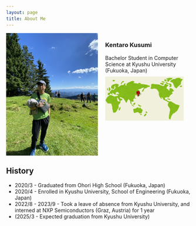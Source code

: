```yaml
---
layout: page
title: About Me
---
```


<div style="display: flex; margin-bottom: 20px;">
<img style="width: 250px;" src="/assets/img/me.jpeg" />
<div style="padding: 0 20px">
<h3>Kentaro Kusumi</h3>
Bachelor Student in Computer Science at Kyushu University (Fukuoka, Japan)
<img style="margin: 8px 0; max-width: 100%;" src="/assets/img/sekaichizu-added.png" />
</div>
</div>

<h2>History</h2>
<ul>
  <li>2020/3 - Graduated from Ohori High School (Fukuoka, Japan)</li>
  <li>2020/4 - Enrolled in Kyushu University, School of Engineering (Fukuoka, Japan)</li>
  <li>2022/8 - 2023/9 - Took a leave of absence from Kyushu University, and interned at NXP Semiconductors (Graz, Austria) for 1 year</li>
  <li>(2025/3 - Expected graduation from Kyushu University)</li>
</ul>
<!-- 
<h2>Papers</h2> -->

